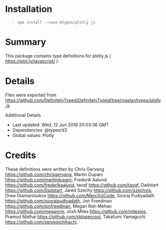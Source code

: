 # Installation
> `npm install --save @types/plotly.js`

# Summary
This package contains type definitions for plotly.js ( https://plot.ly/javascript/ ).

# Details
Files were exported from https://github.com/DefinitelyTyped/DefinitelyTyped/tree/master/types/plotly.js

Additional Details
 * Last updated: Wed, 12 Jun 2019 20:03:36 GMT
 * Dependencies: @types/d3
 * Global values: Plotly

# Credits
These definitions were written by Chris Gervang <https://github.com/chrisgervang>, Martin Duparc <https://github.com/martinduparc>, Frederik Aalund <https://github.com/frederikaalund>, taoqf <https://github.com/taoqf>, Dadstart <https://github.com/Dadstart>, Jared Szechy <https://github.com/szechyjs>, Drew Diamantoukos <https://github.com/MercifulCode>, Sooraj Pudiyadath <https://github.com/soorajpudiyadath>, Jon Freedman <https://github.com/jonfreedman>, Megan Riel-Mehan <https://github.com/meganrm>, Josh Miles <https://github.com/milesjos>, Pramod Mathai  <https://github.com/skippercool>, Takafumi Yamaguchi <https://github.com/zeroyoichihachi>.
